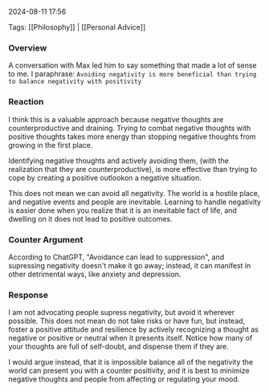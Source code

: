 
2024-08-11 17:56

Tags: [[Philosophy]] | [[Personal Advice]]

### Overview
A conversation with Max led him to say something that made a lot of sense to me. I paraphrase:
`Avoiding negativity is more beneficial than trying to balance negativity with positivity`

### Reaction 
I think this is a valuable approach because negative thoughts are counterproductive and draining. Trying to combat negative thoughts with positive thoughts takes more energy than stopping negative thoughts from growing in the first place.  

Identifying negative thoughts and actively avoiding them, (with the realization that they are counterproductive), is more effective than trying to cope by creating a positive outlookon a negative situation.

This does not mean we can avoid all negativity. The world is a hostile place, and negative events and people are inevitable. Learning to handle negativity is easier done when you realize that it is an inevitable fact of life, and dwelling on it does not lead to positive outcomes. 

### Counter Argument
According to ChatGPT, "Avoidance can lead to suppression", and supressing negativity doesn't make it go away; instead, it can manifest in other detrimental ways, like anxiety and depression. 

### Response
I am not advocating people supress negativity, but avoid it wherever possible. This does not mean do not take risks or have fun, but instead, foster a positive attitude and resilience by actively recognizing a thought as negative or positive or neutral when it presents itself. Notice how many of your thoughts are full of self-doubt, and dispense them if they are. 

I would argue instead, that it is impossible balance all of the negativity the world can present you with a counter positivity, and it is best to minimize negative thoughts and people from affecting or regulating your mood.
